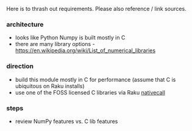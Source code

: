 Here is to thrash out requirements. Please also reference / link sources.

### architecture

- looks like Python Numpy is built mostly in C
- there are many library options - https://en.wikipedia.org/wiki/List_of_numerical_libraries

### direction

- build this module mostly in C for performance (assume that C is ubiquitous on Raku installs)
- use one of the FOSS licensed C libraries via Raku [nativecall](https://docs.raku.org/language/nativecall)

### steps

- review NumPy features vs. C lib features

